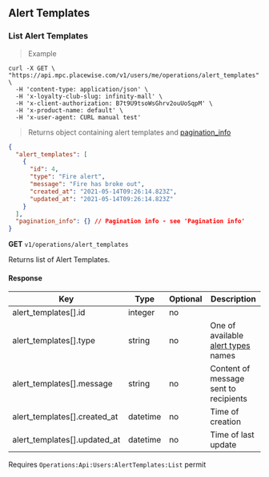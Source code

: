 ## <a name="operations-alert-templates"></a> Alert Templates

### <a name="operations-list-alert-templates"></a> List Alert Templates

> Example

```shell
curl -X GET \
"https://api.mpc.placewise.com/v1/users/me/operations/alert_templates" \
  -H 'content-type: application/json' \
  -H 'x-loyalty-club-slug: infinity-mall' \
  -H 'x-client-authorization: B7t9U9tsoWsGhrv2ouUoSqpM' \
  -H 'x-product-name: default' \
  -H 'x-user-agent: CURL manual test'
```

> Returns object containing alert templates and [pagination_info](#pagination-model)

```json
{
  "alert_templates": [
    {
      "id": 4,
      "type": "Fire alert",
      "message": "Fire has broke out",
      "created_at": "2021-05-14T09:26:14.823Z",
      "updated_at": "2021-05-14T09:26:14.823Z"
    }
  ],
  "pagination_info": {} // Pagination info - see 'Pagination info'
}
````

**GET** `v1/operations/alert_templates`

Returns list of Alert Templates.

#### Response

Key | Type | Optional | Description
--------- | --------- | --------- | ---------
alert_templates[].id | integer | no |
alert_templates[].type | string | no | One of available [alert types](#operations-list-alert-types) names
alert_templates[].message | string | no | Content of message sent to recipients
alert_templates[].created_at | datetime | no | Time of creation
alert_templates[].updated_at | datetime | no | Time of last update

<aside class="notice">
Requires <code>Operations:Api:Users:AlertTemplates:List</code> permit
</aside>
